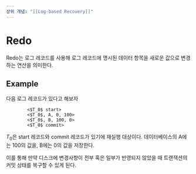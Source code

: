 ```yaml
---
상위 개념: "[[Log-based Recovery]]"
---
```

# Redo
Redo는 로그 레코드를 사용해 로그 레코드에 명시된 데이터 항목을 새로운 값으로 변경하는 연산을 의미한다.

## Example
다음 로그 레코드가 있다고 해보자

			<$T_0$ start>
			<$T_0$, A, 0, 100>
			<$T_0$, B, 100, 0>
			<$T_0$ commit>

$T_0$은 start 레코드와 commit 레코드가 있기에 재실행 대상이다. 데이터베이스의 A에는 100의 값을, B에는 0의 값을 저장한다.

이를 통해 만약 디스크에 변경사항이 전부 혹은 일부가 반영되지 않았을 때 트랜잭션의 커밋 상태를 복구할 수 있게 된다.

